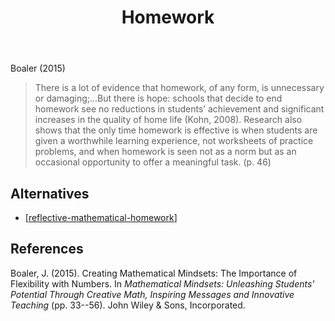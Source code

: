﻿---
backlinks:
- title: 'Teaching '
  url: /sense/Teaching/teaching.html
title: Homework
---
Boaler (2015)
> There is a lot of evidence that homework, of any form, is unnecessary or damaging;...But there is hope: schools that decide to end homework see no reductions in students’ achievement and significant increases in the quality of home life (Kohn, 2008).
> Research also shows that the only time homework is effective is when students are given a worthwhile learning experience, not worksheets of practice problems, and when homework is seen not as a norm but as an occasional opportunity to offer a meaningful task. (p. 46)

## Alternatives

- [[reflective-mathematical-homework]]

## References

Boaler, J. (2015). Creating Mathematical Mindsets: The Importance of Flexibility with Numbers. In *Mathematical Mindsets: Unleashing Students' Potential Through Creative Math, Inspiring Messages and Innovative Teaching* (pp. 33--56). John Wiley & Sons, Incorporated.


[//begin]: # "Autogenerated link references for markdown compatibility"
[reflective-mathematical-homework]: Mathematics/reflective-mathematical-homework "Reflective mathematical homework"
[//end]: # "Autogenerated link references"